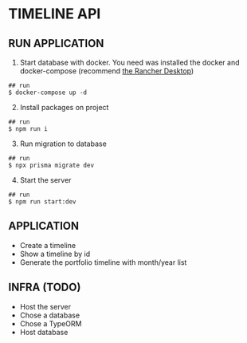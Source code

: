 # TIMELINE API

## RUN APPLICATION

1. Start database with docker. You need was installed the docker and docker-compose (recommend [the Rancher Desktop](https://rancherdesktop.io/))
```ssh
## run
$ docker-compose up -d
```

2. Install packages on project
```ssh
## run
$ npm run i
```

3. Run migration to database
```ssh
## run
$ npx prisma migrate dev
```

4. Start the server
```ssh
## run
$ npm run start:dev
```

## APPLICATION
- Create a timeline
- Show a timeline by id
- Generate the portfolio timeline with month/year list

## INFRA (TODO)
- Host the server
- Chose a database
- Chose a TypeORM
- Host database
